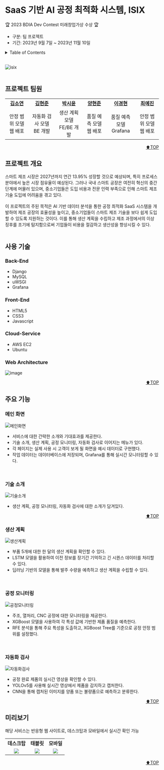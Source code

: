 <a name="top"></a>
  
# SaaS 기반 AI 공정 최적화 시스템, ISIX
🏆 2023 BDIA Dev Contest 미래창업가상 수상 🏆
- 구분: 팀 프로젝트
- 기간: 2023년 9월 7일 ~ 2023년 11월 10일

<details>
  <summary>Table of Contents</summary>
  
  1. [프로젝트 팀원](#프로젝트-팀원)
  2. [프로젝트 개요](#프로젝트-개요)
  3. [사용 기술](#사용-기술)
  3. [주요 기능](#주요-기능)
  5. [미리보기](#미리보기)

</details>
<br>

![isix](https://github.com/s53uni/isix-project/assets/142832376/91cc31b7-f455-4dee-9551-f0efd87fe9ae)
<br><br>

## 프로젝트 팀원

<table>
    <tr align="center">
        <td><a href="https://github.com/xx-Sommer-xx"><b>김소연</b></a></td>
        <td><a href="https://github.com/pikachamps"><b>김현준</b></a></td>
        <td><a href="https://github.com/s53uni"><b>박시윤</b></a></td>
        <td><a href="https://github.com/rgon26"><b>양현준</b></a></td>
        <td><a href="https://github.com/gustn1051"><b>이경현</b></a></td>
        <td><a href="https://github.com/Erin-53"><b>최예진</b></a></td>
    </tr>
    <tr align="center">
        <td>안정 범위 모델<br>웹 배포</td>
        <td>자동화 검사 모델<br>BE 개발</td>
        <td>생산 계획 모델<br>FE/BE 개발</td>
        <td>품질 예측 모델<br>웹 배포</td>
        <td>품질 예측 모델<br>Grafana</td>
        <td>안정 범위 모델<br>웹 배포</td>
    </tr>
</table>

<p align="right"><a href="#top">⬆️TOP</a></p>

## 프로젝트 개요
스마트 제조 시장은 2027년까지 연간 13.95% 성장할 것으로 예상되며, 특히 프로세스 분야에서 높은 시장 점유율이 예상된다. 
그러나 국내 스마트 공장은 여전히 혁신의 중간 단계에 머물러 있으며, 중소기업들은 도입 비용과 전문 인력 부족으로 인해 스마트 제조 기술 도입에 어려움을 겪고 있다. 
<br><br>
이 프로젝트의 주된 목적은 AI 기반 데이터 분석을 통한 공정 최적화 SaaS 시스템을 개발하여 제조 공장의 효율성을 높이고, 
중소기업들이 스마트 제조 기술을 보다 쉽게 도입할 수 있도록 지원하는 것이다. 
이를 통해 생산 계획을 수립하고 제조 과정에서의 이상 징후를 조기에 탐지함으로써 기업들이 비용을 절감하고 생산성을 향상시킬 수 있다.
<br><br>

## 사용 기술
### Back-End
* Django
* MySQL
* uWSGI
* Grafana

### Front-End
* HTML5
* CSS3
* Javascript

### Cloud-Service
* AWS EC2
* Ubuntu

### Web Architecture
![image](https://github.com/user-attachments/assets/a6b3afbc-d46a-4079-b101-53578630f699)
  
<p align="right"><a href="#top">⬆️TOP</a></p>

## 주요 기능
### 메인 화면
![메인화면](https://github.com/user-attachments/assets/a2078174-f4cf-4ba6-85fd-b845b6b44176)
- 서비스에 대한 간략한 소개와 기대효과를 제공한다.
- 기술 소개, 생산 계획, 공정 모니터링, 자동화 검사로 이어지는 메뉴가 있다.
- 각 페이지는 실제 사용 시 고객이 보게 될 화면을 예시 데이터로 구현했다.
- 작업 데이터는 데이터베이스에 저장되며, Grafana를 통해 실시간 모니터링할 수 있다.

<br>

### 기술 소개
![기술소개](https://github.com/user-attachments/assets/92e232bf-b0df-456a-8300-f1eeab9f9e48)
- 생산 계획, 공정 모니터링, 자동화 검사에 대한 소개가 담겨있다.

<p align="right"><a href="#top">⬆️TOP</a></p>

### 생산 계획
![생산계획](https://github.com/user-attachments/assets/c16a8f36-29e9-4496-9bfb-35c53f2c0ee2)
- 부품 5개에 대한 한 달의 생산 계획을 확인할 수 있다.
- LSTM 모델을 활용하여 이전 정보를 장기간 기억하고 긴 시퀀스 데이터를 처리할 수 있다.
- 딥러닝 기반의 모델을 통해 발주 수량을 예측하고 생산 계획을 수립할 수 있다.

<br>

### 공정 모니터링
![공정모니터링](https://github.com/user-attachments/assets/68d99d21-63fa-4a8a-b84b-c03a24c799ec)
- 주조, 열처리, CNC 공정에 대한 모니터링을 제공한다.
- XGBoost 모델을 사용하여 각 특성 값에 기반한 제품 품질을 예측한다.
- RFE 분석을 통해 주요 특성을 도출하고, XGBoost Tree를 기준으로 공정 안정 범위를 설정했다.

<br>

### 자동화 검사
![자동화검사](https://github.com/user-attachments/assets/8184ffff-ef53-4f66-a271-aa82a84e1ba9)
- 공정 완료 제품의 실시간 영상을 확인할 수 있다.
- YOLOv5를 사용해 실시간 영상에서 제품을 감지하고 캡처한다.
- CNN을 통해 캡처된 이미지를 양품 또는 불량품으로 예측하고 분류한다.

<p align="right"><a href="#top">⬆️TOP</a></p>

## 미리보기
해당 서비스는 반응형 웹 사이트로, 데스크탑과 모바일에서 실시간 확인 가능
<table>
    <tr align="center">
        <td><b>데스크탑</b></td>
        <td><b>태블릿</b></td>
        <td><b>모바일</b></td>
    </tr>
    <tr align="center">
        <td><img src="https://github.com/user-attachments/assets/0c0a00ae-6026-48d8-8f18-f8938673f37d"></td>
        <td><img src="https://github.com/user-attachments/assets/0bd2f5d0-f29d-476f-8281-bb0f08d257ff"></td>
        <td><img src="https://github.com/user-attachments/assets/07bbe3bf-5f30-4dfb-9731-8661da0adc09"></td>
    </tr>
</table>

<p align="right"><a href="#top">⬆️TOP</a></p>

